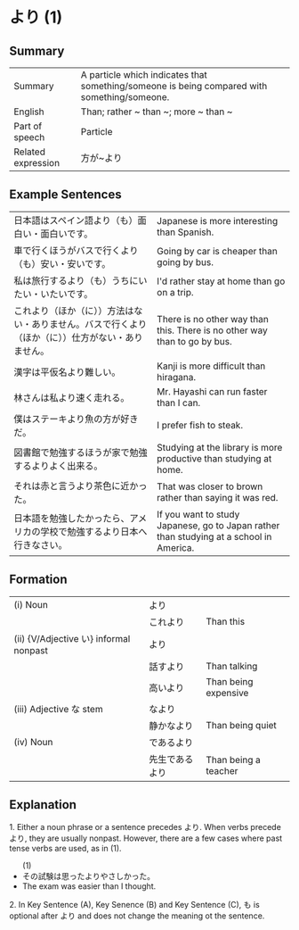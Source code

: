 # より (1)

## Summary

<table><tr>   <td>Summary</td>   <td>A particle which indicates that something/someone is being compared with something/someone.</td></tr><tr>   <td>English</td>   <td>Than; rather ~ than ~; more ~ than ~</td></tr><tr>   <td>Part of speech</td>   <td>Particle</td></tr><tr>   <td>Related expression</td>   <td>方が~より</td></tr></table>

## Example Sentences

<table><tr>   <td>日本語はスペイン語より（も）面白い・面白いです。</td>   <td>Japanese is more interesting than Spanish.</td></tr><tr>   <td>車で行くほうがバスで行くより（も）安い・安いです。</td>   <td>Going by car is cheaper than going by bus.</td></tr><tr>   <td>私は旅行するより（も）うちにいたい・いたいです。</td>   <td>I'd rather stay at home than go on a trip.</td></tr><tr>   <td>これより（ほか（に））方法はない・ありません。バスで行くより（ほか（に））仕方がない・ありません。</td>   <td>There is no other way than this. There is no other way than to go by bus.</td></tr><tr>   <td>漢字は平仮名より難しい。</td>   <td>Kanji is more difficult than hiragana.</td></tr><tr>   <td>林さんは私より速く走れる。</td>   <td>Mr. Hayashi can run faster than I can.</td></tr><tr>   <td>僕はステーキより魚の方が好きだ。</td>   <td>I prefer fish to steak.</td></tr><tr>   <td>図書館で勉強するほうが家で勉強するよりよく出来る。</td>   <td>Studying at the library is more productive than studying at home.</td></tr><tr>   <td>それは赤と言うより茶色に近かった。</td>   <td>That was closer to brown rather than saying it was red.</td></tr><tr>   <td>日本語を勉強したかったら、アメリカの学校で勉強するより日本へ行きなさい。</td>   <td>If you want to study Japanese, go to Japan rather than studying at a school in America.</td></tr></table>

## Formation

<table class="table"> <tbody><tr class="tr head"> <td class="td"><span class="numbers">(i)</span> <span> <span class="bold">Noun</span></span></td> <td class="td"><span class="concept">より</span> </td> <td class="td"><span>&nbsp;</span></td> </tr> <tr class="tr"> <td class="td"><span>&nbsp;</span></td> <td class="td"><span>これ<span class="concept">より</span></span> </td> <td class="td"><span>Than    this</span></td> </tr> <tr class="tr head"> <td class="td"><span class="numbers">(ii)</span> <span> <span class="bold">{V/Adjective い}    informal nonpast</span></span></td> <td class="td"><span class="concept">より</span> </td> <td class="td"><span>&nbsp;</span></td> </tr> <tr class="tr"> <td class="td"><span>&nbsp;</span></td> <td class="td"><span>話す<span class="concept">より</span></span> </td> <td class="td"><span>Than    talking</span></td> </tr> <tr class="tr"> <td class="td"><span>&nbsp;</span></td> <td class="td"><span>高い<span class="concept">より</span></span> </td> <td class="td"><span>Than    being expensive</span></td> </tr> <tr class="tr head"> <td class="td"><span class="numbers">(iii)</span> <span> <span class="bold">Adjective な stem</span></span></td> <td class="td"><span class="concept">なより</span> </td> <td class="td"><span>&nbsp;</span></td> </tr> <tr class="tr"> <td class="td"><span>&nbsp;</span></td> <td class="td"><span>静か<span class="concept">なより</span></span> </td> <td class="td"><span>Than    being quiet</span></td> </tr> <tr class="tr head"> <td class="td"><span class="numbers">(iv)</span> <span> <span class="bold">Noun</span></span></td> <td class="td"><span class="concept">であるより</span> </td> <td class="td"><span>&nbsp;</span></td> </tr> <tr class="tr"> <td class="td"><span>&nbsp;</span></td> <td class="td"><span>先生<span class="concept">であるより</span></span> </td> <td class="td"><span>Than    being a teacher</span></td> </tr></tbody></table>

## Explanation

<p>1. Either a noun phrase or a sentence precedes <span class="cloze">より</span>. When verbs precede <span class="cloze">より</span>, they are usually nonpast. However, there are a few cases where past tense verbs are used, as in (1).</p>  <ul>(1) <li>その試験は思った<span class="cloze">より</span>やさしかった。</li> <li>The exam was easier than I thought.</li> </ul>  <p>2. In Key Sentence (A), Key Senence (B) and Key Sentence (C), も is optional after <span class="cloze">より</span> and does not change the meaning ot the sentence.</p>

